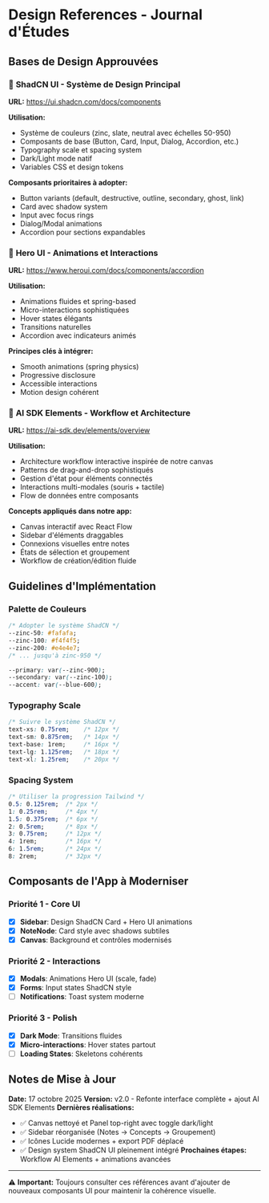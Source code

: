 # Design References - Journal d'Études

## Bases de Design Approuvées

### 🎨 **ShadCN UI** - Système de Design Principal
**URL:** https://ui.shadcn.com/docs/components

**Utilisation:**
- Système de couleurs (zinc, slate, neutral avec échelles 50-950)
- Composants de base (Button, Card, Input, Dialog, Accordion, etc.)
- Typography scale et spacing system
- Dark/Light mode natif
- Variables CSS et design tokens

**Composants prioritaires à adopter:**
- Button variants (default, destructive, outline, secondary, ghost, link)
- Card avec shadow system
- Input avec focus rings
- Dialog/Modal animations
- Accordion pour sections expandables

### 🚀 **Hero UI** - Animations et Interactions
**URL:** https://www.heroui.com/docs/components/accordion

**Utilisation:**
- Animations fluides et spring-based
- Micro-interactions sophistiquées
- Hover states élégants
- Transitions naturelles
- Accordion avec indicateurs animés

**Principes clés à intégrer:**
- Smooth animations (spring physics)
- Progressive disclosure
- Accessible interactions
- Motion design cohérent

### 🤖 **AI SDK Elements** - Workflow et Architecture
**URL:** https://ai-sdk.dev/elements/overview

**Utilisation:**
- Architecture workflow interactive inspirée de notre canvas
- Patterns de drag-and-drop sophistiqués
- Gestion d'état pour éléments connectés
- Interactions multi-modales (souris + tactile)
- Flow de données entre composants

**Concepts appliqués dans notre app:**
- Canvas interactif avec React Flow
- Sidebar d'éléments draggables
- Connexions visuelles entre notes
- États de sélection et groupement
- Workflow de création/édition fluide

## Guidelines d'Implémentation

### Palette de Couleurs
```css
/* Adopter le système ShadCN */
--zinc-50: #fafafa;
--zinc-100: #f4f4f5;
--zinc-200: #e4e4e7;
/* ... jusqu'à zinc-950 */

--primary: var(--zinc-900);
--secondary: var(--zinc-100);
--accent: var(--blue-600);
```

### Typography Scale
```css
/* Suivre le système ShadCN */
text-xs: 0.75rem;    /* 12px */
text-sm: 0.875rem;   /* 14px */
text-base: 1rem;     /* 16px */
text-lg: 1.125rem;   /* 18px */
text-xl: 1.25rem;    /* 20px */
```

### Spacing System
```css
/* Utiliser la progression Tailwind */
0.5: 0.125rem;  /* 2px */
1: 0.25rem;     /* 4px */
1.5: 0.375rem;  /* 6px */
2: 0.5rem;      /* 8px */
3: 0.75rem;     /* 12px */
4: 1rem;        /* 16px */
6: 1.5rem;      /* 24px */
8: 2rem;        /* 32px */
```

## Composants de l'App à Moderniser

### Priorité 1 - Core UI
- [x] **Sidebar**: Design ShadCN Card + Hero UI animations
- [x] **NoteNode**: Card style avec shadows subtiles
- [x] **Canvas**: Background et contrôles modernisés

### Priorité 2 - Interactions
- [x] **Modals**: Animations Hero UI (scale, fade)
- [x] **Forms**: Input states ShadCN style
- [ ] **Notifications**: Toast system moderne

### Priorité 3 - Polish
- [x] **Dark Mode**: Transitions fluides
- [x] **Micro-interactions**: Hover states partout
- [ ] **Loading States**: Skeletons cohérents

## Notes de Mise à Jour

**Date:** 17 octobre 2025
**Version:** v2.0 - Refonte interface complète + ajout AI SDK Elements
**Dernières réalisations:** 
- ✅ Canvas nettoyé et Panel top-right avec toggle dark/light
- ✅ Sidebar réorganisée (Notes → Concepts → Groupement)
- ✅ Icônes Lucide modernes + export PDF déplacé
- ✅ Design system ShadCN UI pleinement intégré
**Prochaines étapes:** Workflow AI Elements + animations avancées

---

⚠️ **Important:** Toujours consulter ces références avant d'ajouter de nouveaux composants UI pour maintenir la cohérence visuelle.